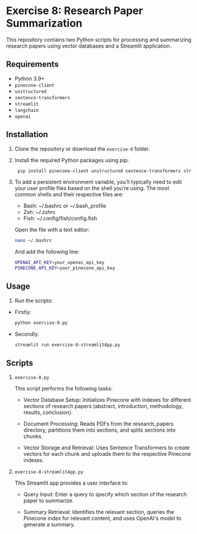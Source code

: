 # Exercise 8: Research Paper Summarization

This repository contains two Python scripts for processing and summarizing research papers using vector databases and a Streamlit application.

## Requirements

- Python 3.9+
- `pinecone-client`
- `unstructured`
- `sentence-transformers`
- `streamlit`
- `langchain`
- `openai`

## Installation

1. Clone the repository or download the `exercise-8` folder.
2. Install the required Python packages using pip:
   ```bash
    pip install pinecone-client unstructured sentence-transformers streamlit langchain openai
    ```
3. To add a persistent environment variable, you’ll typically need to edit your user profile files based on the shell you’re using. The most common shells and their respective files are:

    - Bash: ~/.bashrc or ~/.bash_profile
	- Zsh: ~/.zshrc
	- Fish: ~/.config/fish/config.fish

    Open the file with a text editor:
    ```bash
    nano ~/.bashrc
    ```
    And add the following line:
    ```bash
    OPENAI_API_KEY=your_openai_api_key
    PINECONE_API_KEY=your_pinecone_api_key
    ```

## Usage

1. Run the scripts:
- Firstly:
    ```bash
    python exercise-8.py
    ```
- Secondly:
    ```bash
    streamlit run exercise-8-streamlitApp.py
    ```

## Scripts

1. `exercise-8.py`

    This script performs the following tasks:

    - Vector Database Setup: Initializes Pinecone with indexes for different sections of research papers (abstract, introduction, methodology, results, conclusion).

    - Document Processing: Reads PDFs from the research_papers directory, partitions them into sections, and splits sections into chunks.

    - Vector Storage and Retrieval: Uses Sentence Transformers to create vectors for each chunk and uploads them to the respective Pinecone indexes.

2. `exercise-8-streamlitApp.py`

    This Streamlit app provides a user interface to:

    - Query Input: Enter a query to specify which section of the research paper to summarize.

    - Summary Retrieval: Identifies the relevant section, queries the Pinecone index for relevant content, and uses OpenAI's model to generate a summary.

